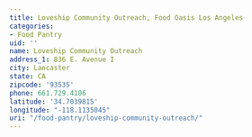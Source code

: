 ```yaml
---
title: Loveship Community Outreach, Food Oasis Los Angeles
categories:
- Food Pantry
uid: ''
name: Loveship Community Outreach
address_1: 836 E. Avenue I
city: Lancaster
state: CA
zipcode: '93535'
phone: 661.729.4106
latitude: '34.7039815'
longitude: "-118.1135045"
uri: "/food-pantry/loveship-community-outreach/"
---
```


